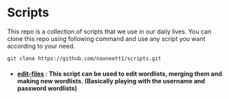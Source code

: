 # Scripts

This repo is a collection of scripts that we use in our daily lives.
You can clone this repo using following command and use any script you want according to your need.

```
git clone https://github.com/navneett1/scripts.git
```

- #### [edit-files](https://github.com/navneett1/scripts/tree/main/edit-files) : This script can be used to edit wordlists, merging them and making new wordlists. (Basically playing with the username and password wordlists)
